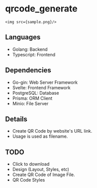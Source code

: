 # qrcode_generate

```
<img src={sample.png}/>
```

## Languages

- Golang: Backend
- Typescript: Frontend

## Dependencies

- Go-gin: Web Server Framework
- Svelte: Frontend Framework
- PostgreSQL: Database
- Prisma: ORM Client
- Minio: File Server

## Details

- Create QR Code by website's URL link.
- Usage is used as filename.

## TODO

- Click to download
- Design (Layout, Styles, etc)
- Create QR Code of Image File.
- QR Code Styles
